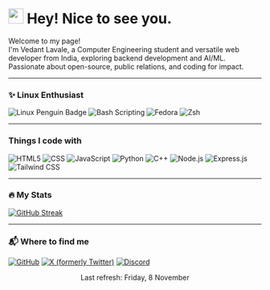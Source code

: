 <h1><img src="https://emojis.slackmojis.com/emojis/images/1531849430/4246/blob-sunglasses.gif?1531849430" width="30"/> Hey! Nice to see you.</h1>

<p>Welcome to my page! <br> I'm Vedant Lavale, a Computer Engineering student and versatile web developer from India, exploring backend development and AI/ML. Passionate about open-source, public relations, and coding for impact.</p>

---

### ✨ Linux Enthusiast
<p>
  <img alt="Linux Penguin Badge" src="https://img.shields.io/badge/Linux-Powered-FCC624?style=for-the-badge&logo=linux&logoColor=black" />
  <img alt="Bash Scripting" src="https://img.shields.io/badge/Bash-Scripting-4EAA25?style=for-the-badge&logo=gnu-bash&logoColor=white" />
  <img alt="Fedora" src="https://img.shields.io/badge/Fedora-41-294172?style=for-the-badge&logo=fedora&logoColor=white" />
  <img alt="Zsh" src="https://img.shields.io/badge/Zsh-OhMyZsh-1a1a1a?style=for-the-badge&logo=gnu-bash&logoColor=white" />
</p>

---

### Things I code with
<p>
  <img alt="HTML5" src="https://img.shields.io/badge/-HTML5-E34F26?style=flat-square&logo=html5&logoColor=white" />
  <img alt="CSS" src="https://img.shields.io/badge/-CSS-1572B6?style=flat-square&logo=css3&logoColor=white" />
  <img alt="JavaScript" src="https://img.shields.io/badge/-JavaScript-F7DF1E?style=flat-square&logo=javascript&logoColor=black" />
  <img alt="Python" src="https://img.shields.io/badge/-Python-3776AB?style=flat-square&logo=python&logoColor=white" />
  <img alt="C++" src="https://img.shields.io/badge/-C++-00599C?style=flat-square&logo=c%2B%2B&logoColor=white" />
  <img alt="Node.js" src="https://img.shields.io/badge/-Node.js-43853d?style=flat-square&logo=node.js&logoColor=white" />
  <img alt="Express.js" src="https://img.shields.io/badge/-Express.js-404d59?style=flat-square&logo=express&logoColor=white" />
  <img alt="Tailwind CSS" src="https://img.shields.io/badge/-Tailwind%20CSS-38B2AC?style=flat-square&logo=tailwind-css&logoColor=white" />
</p>

---

### :fire: My Stats
[![GitHub Streak](https://github-readme-streak-stats.herokuapp.com/?user=vedantlavale)](https://git.io/streak-stats)

---

### 📬 Where to find me
<p>
  <a href="https://github.com/Vedant-Lavale" target="_blank"><img alt="GitHub" src="https://img.shields.io/badge/GitHub-%2312100E.svg?&style=for-the-badge&logo=Github&logoColor=white" /></a> 
  <a href="https://x.com/vedaannt20" target="_blank"><img alt="X (formerly Twitter)" src="https://img.shields.io/badge/X-%2312100E.svg?&style=for-the-badge&logo=x&logoColor=white" /></a>
  <a href="https://discord.com/users/vedaant20" target="_blank"><img alt="Discord" src="https://img.shields.io/badge/Discord-%237289DA.svg?&style=for-the-badge&logo=discord&logoColor=white" /></a>
</p>

<p align="center">Last refresh: Friday, 8 November</p>
